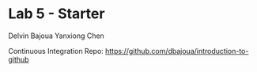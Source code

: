 # Lab 5 - Starter
Delvin Bajoua
Yanxiong Chen

Continuous Integration Repo:
https://github.com/dbajoua/introduction-to-github


